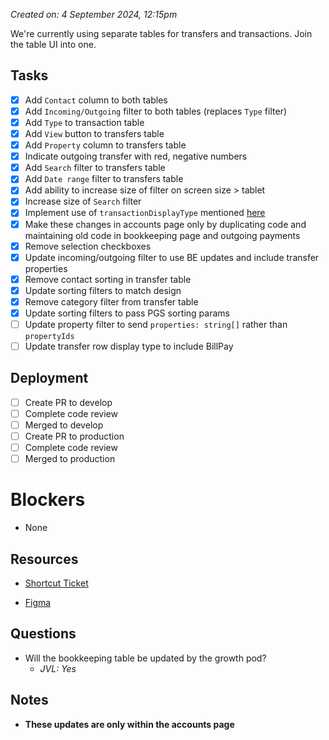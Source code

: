 *Created on: 4 September 2024, 12:15pm*

We're currently using separate tables for transfers and transactions. Join the table UI into one.
## Tasks
- [x] Add `Contact` column to both tables
- [x] Add `Incoming/Outgoing` filter to both tables (replaces `Type` filter)
- [x] Add `Type` to transaction table
- [x] Add `View` button to transfers table
- [x] Add `Property` column to transfers table
- [x] Indicate outgoing transfer with red, negative numbers
- [x] Add `Search` filter to transfers table
- [x] Add `Date range` filter to transfers table
- [x] Add ability to increase size of filter on screen size > tablet
- [x] Increase size of `Search` filter
- [x] Implement use of `transactionDisplayType` mentioned [here](https://zibo-workspace.slack.com/archives/D03G7BFBQK1/p1724706768022369)
- [x] Make these changes in accounts page only by duplicating code and maintaining old code in bookkeeping page and outgoing payments
- [x] Remove selection checkboxes
- [x] Update incoming/outgoing filter to use BE updates and include transfer properties
- [x] Remove contact sorting in transfer table
- [x] Update sorting filters to match design
- [x] Remove category filter from transfer table
- [x] Update sorting filters to pass PGS sorting params
- [ ] Update property filter to send `properties: string[]` rather than `propertyIds`
- [ ] Update transfer row display type to include BillPay
## Deployment
- [ ] Create PR to develop
- [ ] Complete code review
- [ ] Merged to develop
- [ ] Create PR to production
- [ ] Complete code review
- [ ] Merged to production
# Blockers
- None
## Resources
- [Shortcut Ticket](https://app.shortcut.com/azibo-inc/story/47964/fe-consolidate-transfer-and-transaction-table-ui)
* [Figma](https://www.figma.com/design/VxbEjaadB0rH9S0gdhuLSr/Banking-View-Transactions?node-id=405-34087&node-type=FRAME&t=ur2ts43Y2UGtJcQE-0)

## Questions
- Will the bookkeeping table be updated by the growth pod?
	- *JVL: Yes*

## Notes
- **These updates are only within the accounts page**